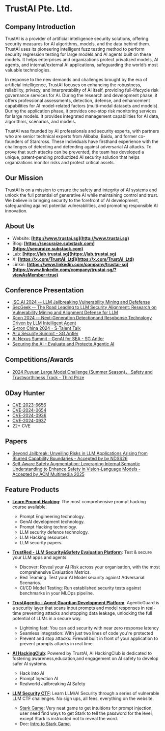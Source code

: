 # TrustAI Pte. Ltd.

## Company Introduction
TrustAI is a provider of artificial intelligence security solutions, offering security measures for AI algorithms, models, and the data behind them. TrustAI uses its pioneering intelligent fuzz testing method to perform security regression testing for large models and AI agents built on these models. It helps enterprises and organizations protect privatized models, AI agents, and internal/external AI applications, safeguarding the world’s most valuable technologies.

In response to the new demands and challenges brought by the era of artificial intelligence, TrustAI focuses on enhancing the robustness, reliability, privacy, and interpretability of AI itself, providing full-lifecycle risk governance services for AI. During the research and development phase, it offers professional assessments, detection, defense, and enhancement capabilities for AI model-related factors (multi-modal datasets and models). During the application phase, it provides one-stop risk monitoring services for large models. It provides integrated management capabilities for AI data, algorithms, scenarios, and models.

TrustAI was founded by AI professionals and security experts, with partners who are senior technical experts from Alibaba, Baidu, and former co-founders of Starcross. These individuals have firsthand experience with the challenges of detecting and defending against adversarial AI attacks. To prove that such attacks can be prevented, the team has developed a unique, patent-pending productized AI security solution that helps organizations monitor risks and protect critical assets.

## Our Mission
TrustAI is on a mission to ensure the safety and integrity of AI systems and unlock the full potential of generative AI while maintaining control and trust. We believe in bringing security to the forefront of AI development, safeguarding against potential vulnerabilities, and promoting responsible AI innovation.

## About Us
* Website: **[http://www.trustai.sg](http://www.trustai.sg)**
* Blog: **[https://securaize.substack.com](https://securaize.substack.com)**
* Lab: **[https://lab.trustai.sg](https://lab.trustai.sg)**
* X: **[https://x.com/TrustAI_Ltd](https://x.com/TrustAI_Ltd)**   
* Linkin: **[https://www.linkedin.com/company/trustai-sg](https://www.linkedin.com/company/trustai-sg/?viewAsMember=true)**

## Conference Presentation
* [ISC.AI 2024 -- LLM Jailbreaking Vulnerability Mining and Defefense](https://securaize.substack.com/p/iscai-2024-llm-security-presentation)
* [SecGeek -- The Road Leading to LLM Security Alignment: Research on Vulnerability Mining and Alignment Defense for LLM](https://securaize.substack.com/p/secgeek-llm-security-presentation)
* [Xcon 2024 -- Next-Generation Detectionand Respbonse Technology Driven by LLM Intelligent Agent](https://securaize.substack.com/p/xcon2024-conference-presentation)
* [S-tron China 2024 - S-Talent Talk](https://securaize.substack.com/p/s-tron-china-s-talent-talk)
* [AI x Security Summit - SG Antler](https://securaize.substack.com/p/what-an-incredible-evening-at-the)
* [AI Nexus Summit – GenAI for SEA - SG Antler](https://securaize.substack.com/p/what-an-incredible-evening-at-the-c4e)
* [Securing the AI - Evaluate and Protecte Agentic Al](https://lu.ma/6wxcb1gx)

## Competitions/Awards
* [2024 Puyuan Large Model Challenge (Summer Season)， Safety and Trustworthiness Track - Third Prize](https://www.shlab.org.cn/event/detail/59)

## 0Day Hunter
* [CVE-2023-6656](https://vuldb.com/?id.247364)
* [CVE-2024-0654](https://vuldb.com/?id.251382)
* [CVE-2024-0936](https://vuldb.com/?id.252181)
* [CVE-2024-0937](https://vuldb.com/?id.252182)
* 22+ CVE

## Papers
* [Beyond Jailbreak: Unveiling Risks in LLM Applications Arising from Blurred Capability Boundaries - Accepted by by NDSS26]()
* [Self-Aware Safety Augmentation: Leveraging Internal Semantic Understanding to Enhance Safety in Vision-Language Models - Accepted by ACM Multimedia 2025](https://arxiv.org/abs/2507.21637)



## Feature Products
- **[Learn Prompt Hacking](https://github.com/TrustAI-laboratory/Learn-Prompt-Hacking)**: The most comprehensive prompt hacking course available.
  - Prompt Engineering technology.
  - GenAI development technology.
  - Prompt Hacking technology.
  - LLM security defence technology.
  - LLM Hacking resources
  - LLM security papers.
    
- **[TrustRed - LLM Security&Safety Evaluation Platform](https://red.trustai.sg/)**: Test & secure your LLM apps and agents
  - Discover: Reveal your AI Risk across your organisation, with the most comprehensive Evaluation Metrics.
  - Red Teaming: Test your AI Model security against Adversarial Scenarios.
  - CI/CD Model Testing: Run established security tests against benchmarks in your MLOps pipeline.
 
- **[TrustAgentic - Agent Guardian Development Platform](https://agenticguard.vercel.app/)**: AgenticGuard is a security layer that scans input prompts and model responses in real-time preventing attacks and stopping data leakage, unlocking the full potential of LLMs in a secure way.
  - Lightning fast: You can add security with near zero response latency
  - Seamless integration: With just two lines of code you're protected
  - Prevent and stop attacks: Firewall built in front of your application to prevent prompts attacks in real time

- **[AI HackingClub](https://hackingclub.trustai.sg/)**: Powered by TrustAI, Al HackingClub is dedicated to fostering awareness,education,and engagement on Al safety to develop safer Al systems.
  - Hack into Al
  - Prompt Injection Al
  - RealworId Jailbreaking Al Safety
    
- **[LLM Security CTF](https://github.com/TrustAI-laboratory/LLM-Security-CTF)**: Learn LLM/AI Security through a series of vulnerable LLM CTF challenges. No sign ups, all fees, everything on the website.
  - [Stark Game](https://stark.trustai.sg/): Very neat game to get intuitions for prompt injection, user need find ways to get Stark to tell the password for the level, except Stark is instructed not to reveal the word.
  - Doc: [Intro to Stark Game](https://securaize.substack.com/p/intro-to-stack-game).


<!--
**TrustAI-laboratory/TrustAI-laboratory** is a ✨ _special_ ✨ repository because its `README.md` (this file) appears on your GitHub profile.

Here are some ideas to get you started:

- 🔭 I’m currently working on ...
- 🌱 I’m currently learning ...
- 👯 I’m looking to collaborate on ...
- 🤔 I’m looking for help with ...
- 💬 Ask me about ...
- 📫 How to reach me: ...
- 😄 Pronouns: ...
- ⚡ Fun fact: ...
-->
